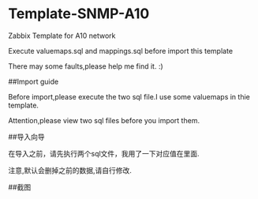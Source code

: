 # Template-SNMP-A10

Zabbix Template for A10 network

Execute valuemaps.sql and mappings.sql before import this template

There may some faults,please help me find it. :)

##Import guide

Before import,please execute the two sql file.I use some valuemaps in thie template.

Attention,please view two sql files before you import them.

##导入向导

在导入之前，请先执行两个sql文件，我用了一下对应值在里面.

注意,默认会删掉之前的数据,请自行修改.

##截图
![]()
